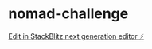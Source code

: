 # nomad-challenge

[Edit in StackBlitz next generation editor ⚡️](https://stackblitz.com/~/github.com/okeyeyo/nomad-challenge)